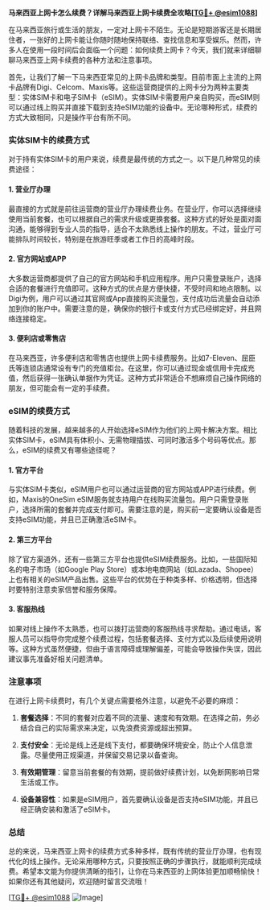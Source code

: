 **马来西亚上网卡怎么续费？详解马来西亚上网卡续费全攻略[[TG💪+ @esim1088](https://t.me/s/esim1088)]**

在马来西亚旅行或生活的朋友，一定对上网卡不陌生。无论是短期游客还是长期居住者，一张好的上网卡能让你随时随地保持联络、查找信息和享受娱乐。然而，许多人在使用一段时间后会面临一个问题：如何续费上网卡？今天，我们就来详细聊聊马来西亚上网卡续费的各种方法和注意事项。

首先，让我们了解一下马来西亚常见的上网卡品牌和类型。目前市面上主流的上网卡品牌有Digi、Celcom、Maxis等。这些运营商提供的上网卡分为两种主要类型：实体SIM卡和电子SIM卡（eSIM）。实体SIM卡需要用户亲自购买，而eSIM则可以通过线上购买并直接下载到支持eSIM功能的设备中。无论哪种形式，续费的方式大致相同，只是操作平台有所不同。

### 实体SIM卡的续费方式

对于持有实体SIM卡的用户来说，续费是最传统的方式之一。以下是几种常见的续费途径：

#### 1. **营业厅办理**
最直接的方式就是前往运营商的营业厅办理续费业务。在营业厅，你可以选择继续使用当前套餐，也可以根据自己的需求升级或更换套餐。这种方式的好处是面对面沟通，能够得到专业人员的指导，适合不太熟悉线上操作的朋友。不过，营业厅可能排队时间较长，特别是在旅游旺季或者工作日的高峰时段。

#### 2. **官方网站或APP**
大多数运营商都提供了自己的官方网站和手机应用程序。用户只需登录账户，选择合适的套餐进行充值即可。这种方式的优点是方便快捷，不受时间和地点限制。以Digi为例，用户可以通过其官网或App直接购买流量包，支付成功后流量会自动添加到你的账户中。需要注意的是，确保你的银行卡或支付方式已经绑定好，并且网络连接稳定。

#### 3. **便利店或零售店**
在马来西亚，许多便利店和零售店也提供上网卡续费服务。比如7-Eleven、屈臣氏等连锁店通常设有专门的充值柜台。在这里，你可以通过现金或信用卡完成充值，然后获得一张确认单据作为凭证。这种方式非常适合不想麻烦自己操作网络的朋友，但可能会有一定的手续费。

### eSIM的续费方式

随着科技的发展，越来越多的人开始选择eSIM作为他们的上网卡解决方案。相比实体SIM卡，eSIM具有体积小、无需物理插拔、可同时激活多个号码等优点。那么，eSIM的续费又有哪些途径呢？

#### 1. **官方平台**
与实体SIM卡类似，eSIM用户也可以通过运营商的官方网站或APP进行续费。例如，Maxis的OneSim eSIM服务就支持用户在线购买流量包。用户只需登录账户，选择所需的套餐并完成支付即可。需要注意的是，购买前一定要确认设备是否支持eSIM功能，并且已正确激活eSIM卡。

#### 2. **第三方平台**
除了官方渠道外，还有一些第三方平台也提供eSIM续费服务。比如，一些国际知名的电子市场（如Google Play Store）或本地电商网站（如Lazada、Shopee）上也有相关的eSIM产品出售。这些平台的优势在于种类多样、价格透明，但选择时要特别注意卖家信誉和服务保障。

#### 3. **客服热线**
如果对线上操作不太熟悉，也可以拨打运营商的客服热线寻求帮助。通过电话，客服人员可以指导你完成整个续费过程，包括套餐选择、支付方式以及后续使用说明等。这种方式虽然便捷，但由于语言障碍或理解偏差，可能会导致操作失误，因此建议事先准备好相关问题清单。

### 注意事项

在进行上网卡续费时，有几个关键点需要格外注意，以避免不必要的麻烦：

1. **套餐选择**：不同的套餐对应着不同的流量、速度和有效期。在选择之前，务必结合自己的实际需求来决定，以免浪费资源或超出预算。
   
2. **支付安全**：无论是线上还是线下支付，都要确保环境安全，防止个人信息泄露。尽量使用正规渠道，并保留交易记录以备查询。

3. **有效期管理**：留意当前套餐的有效期，提前做好续费计划，以免断网影响日常生活或工作。

4. **设备兼容性**：如果是eSIM用户，首先要确认设备是否支持eSIM功能，并且已经正确安装和激活了eSIM卡。

### 总结

总的来说，马来西亚上网卡的续费方式多种多样，既有传统的营业厅办理，也有现代化的线上操作。无论采用哪种方式，只要按照正确的步骤执行，就能顺利完成续费。希望本文能为你提供清晰的指引，让你在马来西亚的上网体验更加顺畅愉快！如果你还有其他疑问，欢迎随时留言交流哦！

[[TG💪+ @esim1088](https://t.me/s/esim1088) ![Image](https://i.postimg.cc/4NQfJmqS/Snipaste-2025-05-13-00-14-12.png)]